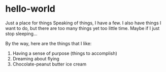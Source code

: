 # hello-world
Just a place for things
Speaking of things, I have a few. I also have things I want to do, but there are too many things yet too little time. Maybe if I just stop sleeping...

By the way, here are the things that I like:
1. Having a sense of purpose (things to accomplish)
2. Dreaming about flying
3. Chocolate-peanut butter ice cream
